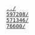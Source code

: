 <pre>
<a href="../">../</a> 
<a href="597208/">597208/</a> 
<a href="571346/">571346/</a>
<a href="76600/">76600/</a>
</pre>
